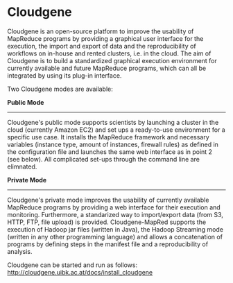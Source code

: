 Cloudgene
=========

Cloudgene is an open-source platform to improve the usability of MapReduce programs by providing a graphical user interface for the execution, the import and export of data and the reproducibility of workflows on in-house and rented clusters, i.e. in the cloud. The aim of Cloudgene is to build a standardized graphical execution environment for currently available and future MapReduce programs, which can all be integrated by using its plug-in interface.


Two Cloudgene modes are available:

**Public Mode**
***
Cloudgene's public mode supports scientists by launching a cluster in the cloud (currently Amazon EC2) and set ups a ready-to-use environment for a specific use case. It installs the MapReduce framework and necessary variables (instance type, amount of instances, firewall rules) as defined in the configuration file and launches the same web interface as in point 2 (see below). All complicated set-ups through the command line are elimnated. 

**Private Mode**
***
Cloudgene's private mode improves the usability of currently available MapReduce programs by providing a web interface for their execution and monitoring. Furthermore, a standarized way to import/export data (from S3, HTTP, FTP, file upload) is provided. Cloudgene-MapRed supports the execution of Hadoop jar files (written in Java), the Hadoop Streaming mode (written in any other programming language) and allows a concatenation of programs by defining steps in the manifest file and a reproducibility of analysis.


Cloudgene can be started and run as follows:
http://cloudgene.uibk.ac.at/docs/install_cloudgene
